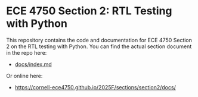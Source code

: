 
ECE 4750 Section 2: RTL Testing with Python
==========================================================================

This repository contains the code and documentation for ECE 4750 Section
2 on the RTL testing with Python. You can find the actual section
document in the repo here:

 - [docs/index.md](docs/index.md)

Or online here:

 - https://cornell-ece4750.github.io/2025F/sections/section2/docs/
 

